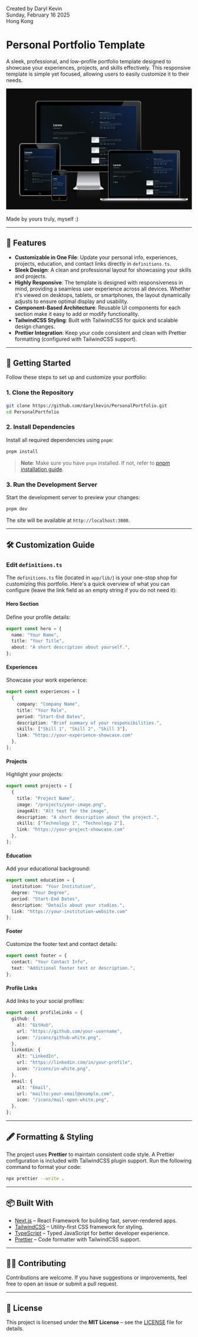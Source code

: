 Created by Daryl Kevin \
Sunday, February 16 2025 \
Hong Kong

# Personal Portfolio Template

A sleek, professional, and low-profile portfolio template designed to showcase your experiences, projects, and skills effectively. This responsive template is simple yet focused, allowing users to easily customize it to their needs.

![responsive-mockups](./public/screenshots/responsive.png)

Made by yours truly, myself :)

---

## 🌟 Features

- **Customizable in One File**: Update your personal info, experiences, projects, education, and contact links directly in `definitions.ts`.
- **Sleek Design**: A clean and professional layout for showcasing your skills and projects.
- **Highly Responsive**: The template is designed with responsiveness in mind, providing a seamless user experience across all devices. Whether it's viewed on desktops, tablets, or smartphones, the layout dynamically adjusts to ensure optimal display and usability.
- **Component-Based Architecture**: Reusable UI components for each section make it easy to add or modify functionality.
- **TailwindCSS Styling**: Built with TailwindCSS for quick and scalable design changes.
- **Prettier Integration**: Keep your code consistent and clean with Prettier formatting (configured with TailwindCSS support).

---

## 🚀 Getting Started

Follow these steps to set up and customize your portfolio:

### 1. Clone the Repository

```bash
git clone https://github.com/darylkevin/PersonalPortfolio.git
cd PersonalPortfolio
```

### 2. Install Dependencies

Install all required dependencies using `pnpm`:

```bash
pnpm install
```

> **Note**: Make sure you have `pnpm` installed. If not, refer to [pnpm installation guide](https://pnpm.io/installation).

### 3. Run the Development Server

Start the development server to preview your changes:

```bash
pnpm dev
```

The site will be available at `http://localhost:3000`.

---

## 🛠️ Customization Guide

### Edit `definitions.ts`

The `definitions.ts` file (located in `app/lib/`) is your one-stop shop for customizing this portfolio. Here's a quick overview of what you can configure (leave the link field as an empty string if you do not need it):

#### **Hero Section**

Define your profile details:

```typescript
export const hero = {
  name: "Your Name",
  title: "Your Title",
  about: "A short description about yourself.",
};
```

#### **Experiences**

Showcase your work experience:

```typescript
export const experiences = [
  {
    company: "Company Name",
    title: "Your Role",
    period: "Start-End Dates",
    description: "Brief summary of your responsibilities.",
    skills: ["Skill 1", "Skill 2", "Skill 3"],
    link: "https://your-experience-showcase.com"
  },
];
```

#### **Projects**

Highlight your projects:

```typescript
export const projects = [
  {
    title: "Project Name",
    image: "/projects/your-image.png",
    imageAlt: "Alt text for the image",
    description: "A short description about the project.",
    skills: ["Technology 1", "Technology 2"],
    link: "https://your-project-showcase.com"
  },
];
```

#### **Education**

Add your educational background:

```typescript
export const education = {
  institution: "Your Institution",
  degree: "Your Degree",
  period: "Start-End Dates",
  description: "Details about your studies.",
  link: "https://your-institution-website.com"
};
```

#### **Footer**

Customize the footer text and contact details:

```typescript
export const footer = {
  contact: "Your Contact Info",
  text: "Additional footer text or description.",
};
```

#### **Profile Links**

Add links to your social profiles:

```typescript
export const profileLinks = {
  github: {
    alt: "GitHub",
    url: "https://github.com/your-username",
    icon: "/icons/github-white.png",
  },
  linkedin: {
    alt: "LinkedIn",
    url: "https://linkedin.com/in/your-profile",
    icon: "/icons/in-white.png",
  },
  email: {
    alt: "Email",
    url: "mailto:your-email@example.com",
    icon: "/icons/mail-open-white.png",
  },
};
```

---

## 🖋️ Formatting & Styling

The project uses **Prettier** to maintain consistent code style. A Prettier configuration is included with TailwindCSS plugin support. Run the following command to format your code:

```bash
npx prettier --write .
```

---

## 📦 Built With

- [Next.js](https://nextjs.org/) – React Framework for building fast, server-rendered apps.
- [TailwindCSS](https://tailwindcss.com/) – Utility-first CSS framework for styling.
- [TypeScript](https://www.typescriptlang.org/) – Typed JavaScript for better developer experience.
- [Prettier](https://prettier.io/) – Code formatter with TailwindCSS support.

---

## 🧑‍💻 Contributing

Contributions are welcome. If you have suggestions or improvements, feel free to open an issue or submit a pull request.

---

## 📜 License

This project is licensed under the **MIT License** – see the [LICENSE](./LICENSE) file for details.
